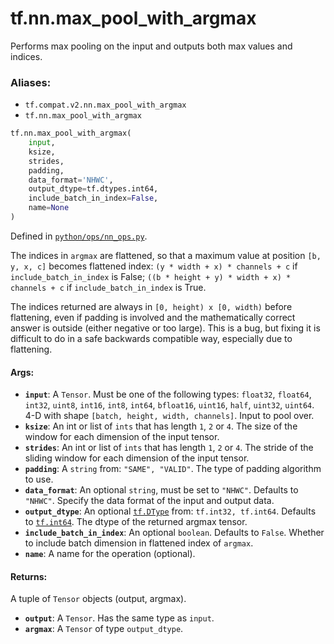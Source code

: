 <div itemscope itemtype="http://developers.google.com/ReferenceObject">
<meta itemprop="name" content="tf.nn.max_pool_with_argmax" />
<meta itemprop="path" content="Stable" />
</div>

# tf.nn.max_pool_with_argmax

Performs max pooling on the input and outputs both max values and indices.

### Aliases:

* `tf.compat.v2.nn.max_pool_with_argmax`
* `tf.nn.max_pool_with_argmax`

``` python
tf.nn.max_pool_with_argmax(
    input,
    ksize,
    strides,
    padding,
    data_format='NHWC',
    output_dtype=tf.dtypes.int64,
    include_batch_in_index=False,
    name=None
)
```



Defined in [`python/ops/nn_ops.py`](/code/stable/tensorflow/python/ops/nn_ops.py).

<!-- Placeholder for "Used in" -->

The indices in `argmax` are flattened, so that a maximum value at position
`[b, y, x, c]` becomes flattened index: `(y * width + x) * channels + c` if
`include_batch_in_index` is False;
`((b * height + y) * width + x) * channels + c`
if `include_batch_in_index` is True.

The indices returned are always in `[0, height) x [0, width)` before
flattening, even if padding is involved and the mathematically correct answer
is outside (either negative or too large).  This is a bug, but fixing it is
difficult to do in a safe backwards compatible way, especially due to
flattening.

#### Args:


* <b>`input`</b>: A `Tensor`. Must be one of the following types: `float32`, `float64`,
  `int32`, `uint8`, `int16`, `int8`, `int64`, `bfloat16`, `uint16`, `half`,
  `uint32`, `uint64`.
  4-D with shape `[batch, height, width, channels]`.  Input to pool over.
* <b>`ksize`</b>: An int or list of `ints` that has length `1`, `2` or `4`.
  The size of the window for each dimension of the input tensor.
* <b>`strides`</b>: An int or list of `ints` that has length `1`, `2` or `4`.
  The stride of the sliding window for each dimension of the
  input tensor.
* <b>`padding`</b>: A `string` from: `"SAME", "VALID"`.
  The type of padding algorithm to use.
* <b>`data_format`</b>: An optional `string`, must be set to `"NHWC"`. Defaults to
  `"NHWC"`.
  Specify the data format of the input and output data.
* <b>`output_dtype`</b>: An optional <a href="../../tf/dtypes/DType.md"><code>tf.DType</code></a> from: `tf.int32, tf.int64`.
  Defaults to <a href="../../tf.md#int64"><code>tf.int64</code></a>.
  The dtype of the returned argmax tensor.
* <b>`include_batch_in_index`</b>: An optional `boolean`. Defaults to `False`.
  Whether to include batch dimension in flattened index of `argmax`.
* <b>`name`</b>: A name for the operation (optional).


#### Returns:

A tuple of `Tensor` objects (output, argmax).


* <b>`output`</b>: A `Tensor`. Has the same type as `input`.
* <b>`argmax`</b>: A `Tensor` of type `output_dtype`.
